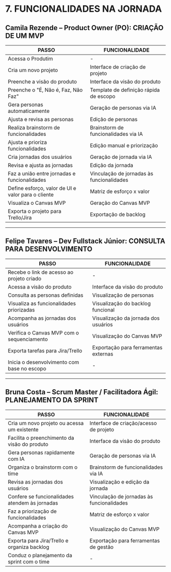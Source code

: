 # 7. FUNCIONALIDADES NA JORNADA

## Camila Rezende – Product Owner (PO): CRIAÇÃO DE UM MVP

| PASSO                                      | FUNCIONALIDADE                                |
|-------------------------------------------|-----------------------------------------------|
| Acessa o Produtim                         | -                                             |
| Cria um novo projeto                      | Interface de criação de projeto               |
| Preenche a visão do produto               | Interface da visão do produto                 |
| Preenche o "É, Não é, Faz, Não Faz"       | Template de definição rápida de escopo        |
| Gera personas automaticamente             | Geração de personas via IA                    |
| Ajusta e revisa as personas               | Edição de personas                            |
| Realiza brainstorm de funcionalidades     | Brainstorm de funcionalidades via IA          |
| Ajusta e prioriza funcionalidades         | Edição manual e priorização                   |
| Cria jornadas dos usuários                | Geração de jornada via IA                     |
| Revisa e ajusta as jornadas               | Edição da jornada                             |
| Faz a união entre jornadas e funcionalidades | Vinculação de jornadas às funcionalidades  |
| Define esforço, valor de UI e valor para o cliente | Matriz de esforço x valor              |
| Visualiza o Canvas MVP                    | Geração do Canvas MVP                         |
| Exporta o projeto para Trello/Jira        | Exportação de backlog                         |

---

## Felipe Tavares – Dev Fullstack Júnior: CONSULTA PARA DESENVOLVIMENTO

| PASSO                                      | FUNCIONALIDADE                                |
|-------------------------------------------|-----------------------------------------------|
| Recebe o link de acesso ao projeto criado | -                                             |
| Acessa a visão do produto                 | Interface da visão do produto                 |
| Consulta as personas definidas            | Visualização de personas                      |
| Visualiza as funcionalidades priorizadas  | Visualização do backlog funcional             |
| Acompanha as jornadas dos usuários        | Visualização da jornada dos usuários          |
| Verifica o Canvas MVP com o sequenciamento | Visualização do Canvas MVP                  |
| Exporta tarefas para Jira/Trello          | Exportação para ferramentas externas          |
| Inicia o desenvolvimento com base no escopo| -                                            |

---

## Bruna Costa – Scrum Master / Facilitadora Ágil: PLANEJAMENTO DA SPRINT

| PASSO                                      | FUNCIONALIDADE                                |
|-------------------------------------------|-----------------------------------------------|
| Cria um novo projeto ou acessa um existente | Interface de criação/acesso de projeto       |
| Facilita o preenchimento da visão do produto | Interface da visão do produto               |
| Gera personas rapidamente com IA          | Geração de personas via IA                    |
| Organiza o brainstorm com o time          | Brainstorm de funcionalidades via IA          |
| Revisa as jornadas dos usuários           | Visualização e edição da jornada              |
| Confere se funcionalidades atendem às jornadas | Vinculação de jornadas às funcionalidades |
| Faz a priorização de funcionalidades      | Matriz de esforço x valor                     |
| Acompanha a criação do Canvas MVP         | Visualização do Canvas MVP                    |
| Exporta para Jira/Trello e organiza backlog | Exportação para ferramentas de gestão       |
| Conduz o planejamento da sprint com o time| -                                             |


